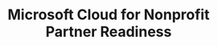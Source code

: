 ---
layout: page
title: Microsoft Cloud for Nonprofit Partner Readiness
description: Microsoft Cloud for Nonprofit Partner Readiness
permalink: /skilling/nonprofit
redirect_from:
  - /skilling/nonprofit/
updated: 2024-06-07
includemethod: all
includeplans:
- nonprofit
---